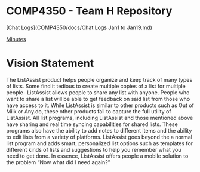 # COMP4350 - Team H Repository

[Chat Logs](COMP4350/docs/Chat Logs Jan1 to Jan19.md)

[Minutes](../COMP4350/master/docs/Meeting_Minutes)

# Vision Statement
  The ListAssist product helps people organize and keep track of many types of lists. Some find it 
tedious to create multiple copies of a list for multiple people- ListAssist allows people to share any list 
with anyone. People who want to share a list will be able to get feedback on said list from those who 
have access to it. While ListAssist is similar to other products such as Out of Milk or Any.do, these other 
products fail to capture the full utility of ListAssist. All list programs, including ListAssist and those 
mentioned above   have sharing and real time syncing capabilities for shared lists. These programs also
have the ability to add notes to different items and the ability to edit lists from a variety of platforms. 
ListAssist goes beyond the a normal list program and adds smart, personalized list options such as 
templates for different kinds of lists and suggestions to help you remember what you need to get done. 
In essence, ListAssist offers people a mobile solution to the problem “Now what did I need again?”
